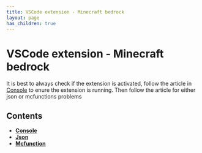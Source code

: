 ```yaml
---
title: VSCode extension - Minecraft bedrock
layout: page
has_children: true
---
```


# VSCode extension - Minecraft bedrock

It is best to always check if the extension is activated, follow the article in [Console](console.md) to enure the extension is running. Then follow the article for either json or
mcfunctions problems

## Contents

- **[Console](console.md)**
- **[Json](json.md)**
- **[Mcfunction](mcfunction.md)**
